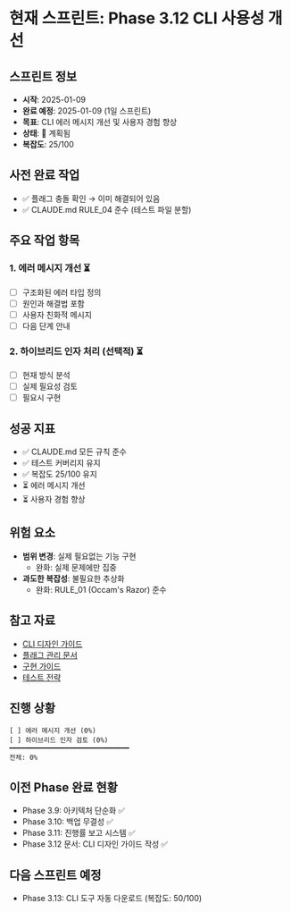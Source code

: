# 현재 스프린트: Phase 3.12 CLI 사용성 개선

## 스프린트 정보
- **시작**: 2025-01-09
- **완료 예정**: 2025-01-09 (1일 스프린트)
- **목표**: CLI 에러 메시지 개선 및 사용자 경험 향상
- **상태**: 🚀 계획됨
- **복잡도**: 25/100

## 사전 완료 작업
- ✅ 플래그 충돌 확인 → 이미 해결되어 있음
- ✅ CLAUDE.md RULE_04 준수 (테스트 파일 분할)

## 주요 작업 항목

### 1. 에러 메시지 개선 ⏳
- [ ] 구조화된 에러 타입 정의
- [ ] 원인과 해결법 포함
- [ ] 사용자 친화적 메시지
- [ ] 다음 단계 안내

### 2. 하이브리드 인자 처리 (선택적) ⏳
- [ ] 현재 방식 분석
- [ ] 실제 필요성 검토
- [ ] 필요시 구현

## 성공 지표
- ✅ CLAUDE.md 모든 규칙 준수
- ✅ 테스트 커버리지 유지
- ✅ 복잡도 25/100 유지
- ⏳ 에러 메시지 개선
- ⏳ 사용자 경험 향상

## 위험 요소
- **범위 변경**: 실제 필요없는 기능 구현
  - 완화: 실제 문제에만 집중
- **과도한 복잡성**: 불필요한 추상화
  - 완화: RULE_01 (Occam's Razor) 준수

## 참고 자료
- [CLI 디자인 가이드](../docs/cli-design-guide/)
- [플래그 관리 문서](../docs/cli-design-guide/02-flag-management.md)
- [구현 가이드](../docs/cli-design-guide/04-implementation-guide.md)
- [테스트 전략](../docs/cli-design-guide/05-testing-strategy.md)

## 진행 상황
```
[ ] 에러 메시지 개선 (0%)
[ ] 하이브리드 인자 검토 (0%)
━━━━━━━━━━━━━━━━━━━━━━━━━━━━━━
전체: 0%
```

## 이전 Phase 완료 현황
- Phase 3.9: 아키텍처 단순화 ✅
- Phase 3.10: 백업 무결성 ✅
- Phase 3.11: 진행률 보고 시스템 ✅
- Phase 3.12 문서: CLI 디자인 가이드 작성 ✅

## 다음 스프린트 예정
- Phase 3.13: CLI 도구 자동 다운로드 (복잡도: 50/100)
